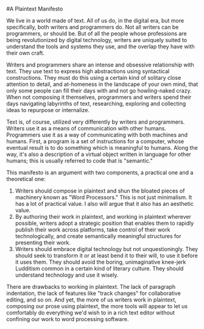#A Plaintext Manifesto

We live in a world made of text. All of us do, in the digital era, but more specifically, both writers and programmers do. Not all writers can be programmers, or should be. But of all the people whose professions are being revolutionized by digital technology, writers are uniquely suited to understand the tools and systems they use, and the overlap they have with their own craft. 

Writers and programmers share an intense and obsessive relationship with text. They use text to express high abstractions using syntactical constructions. They must do this using a certain kind of solitary close attention to detail, and at-homeness in the landscape of your own mind, that only some people can fill their days with and not go howling-naked crazy. When not composing it themselves, programmers and writers spend their days navigating labyrinths of text, researching, exploring and collecting ideas to repurpose or internalize.

Text is, of course, utilized very differently by writers and programmers. Writers use it as a means of communication with other humans. Programmers use it as a way of communicating with both machines and humans. First, a program is a set of instructions for a computer, whose eventual result is to do something which is meaningful to humans. Along the way, it's also a description of a virtual object written in language for other humans; this is usually referred to code that is "semantic."

This manifesto is an argument with two components, a practical one and a theoretical one:
1) Writers should compose in plaintext and shun the bloated pieces of machinery known as "Word Processors." This is not just minimalism. It has a lot of practical value. I also will argue that it also has an aesthetic value. 
2) By authoring their work in plaintext, and working in plaintext wherever possible, writers adopt a strategic position that enables them to rapidly publish their work across platforms, take control of their work technologically, and create semantically meaningful structures for presenting their work. 
3) Writers should embrace digital technology but not unquestioningly. They should seek to transform it or at least bend it to their will, to use it before it uses them. They should avoid the boring, unimaginative knee-jerk Ludditism common in a certain kind of literary culture. They should understand technology and use it wisely.

There are drawbacks to working in plaintext. The lack of paragraph indentation, the lack of features like "track changes" for collaborative editing, and so on. And yet, the more of us writers work in plaintext, composing our prose using plaintext, the more tools will appear to let us comfortably do everything we'd wish to in a rich text editor without confining our work to word processing software.







